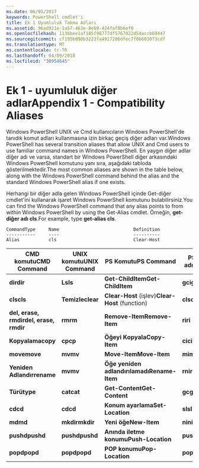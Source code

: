 ```yaml
---
ms.date: 06/05/2017
keywords: PowerShell cmdlet'i
title: Ek 1 Uyumluluk Takma Adları
ms.assetid: 96ad921e-1a57-463e-8e60-424faf8b6ef8
ms.openlocfilehash: 113bbee1af185f98777df5767022d54accb69447
ms.sourcegitcommit: cf195b090b3223fa4917206dfec7f0b603873cdf
ms.translationtype: MT
ms.contentlocale: tr-TR
ms.lasthandoff: 04/09/2018
ms.locfileid: "30954645"
---
```

# <a name="appendix-1---compatibility-aliases"></a><span data-ttu-id="3b7cb-103">Ek 1 - uyumluluk diğer adlar</span><span class="sxs-lookup"><span data-stu-id="3b7cb-103">Appendix 1 - Compatibility Aliases</span></span>

<span data-ttu-id="3b7cb-104">Windows PowerShell UNIX ve Cmd kullanıcıların Windows PowerShell'de tanıdık komut adları kullanmasına izin birkaç geçiş diğer adları var.</span><span class="sxs-lookup"><span data-stu-id="3b7cb-104">Windows PowerShell has several transition aliases that allow UNIX and Cmd users to use familiar command names in Windows PowerShell.</span></span> <span data-ttu-id="3b7cb-105">En yaygın diğer adlar diğer adı ve varsa, standart bir Windows PowerShell diğer arkasındaki Windows PowerShell komutunu yanı sıra, aşağıdaki tabloda gösterilmektedir.</span><span class="sxs-lookup"><span data-stu-id="3b7cb-105">The most common aliases are shown in the table below, along with the Windows PowerShell command behind the alias and the standard Windows PowerShell alias if one exists.</span></span>

<span data-ttu-id="3b7cb-106">Herhangi bir diğer adla gelen Windows PowerShell içinde Get-diğer cmdlet'ini kullanarak işaret Windows PowerShell komutunu bulabilirsiniz.</span><span class="sxs-lookup"><span data-stu-id="3b7cb-106">You can find the Windows PowerShell command that any alias points to from within Windows PowerShell by using the Get-Alias cmdlet.</span></span> <span data-ttu-id="3b7cb-107">Örneğin, **get-diğer adı cls**.</span><span class="sxs-lookup"><span data-stu-id="3b7cb-107">For example, type **get-alias cls**.</span></span>

```
CommandType     Name                            Definition
-----------     ----                            ----------
Alias           cls                             Clear-Host
```

|<span data-ttu-id="3b7cb-108">CMD komutu</span><span class="sxs-lookup"><span data-stu-id="3b7cb-108">CMD Command</span></span>|<span data-ttu-id="3b7cb-109">UNIX komutu</span><span class="sxs-lookup"><span data-stu-id="3b7cb-109">UNIX Command</span></span>|<span data-ttu-id="3b7cb-110">PS Komutu</span><span class="sxs-lookup"><span data-stu-id="3b7cb-110">PS Command</span></span>|<span data-ttu-id="3b7cb-111">PS Diğer adı</span><span class="sxs-lookup"><span data-stu-id="3b7cb-111">PS Alias</span></span>|
|---------------|----------------|--------------|------------|
|<span data-ttu-id="3b7cb-112">**dir**</span><span class="sxs-lookup"><span data-stu-id="3b7cb-112">**dir**</span></span>|<span data-ttu-id="3b7cb-113">**Ls**</span><span class="sxs-lookup"><span data-stu-id="3b7cb-113">**ls**</span></span>|<span data-ttu-id="3b7cb-114">**Get-ChildItem**</span><span class="sxs-lookup"><span data-stu-id="3b7cb-114">**Get-ChildItem**</span></span>|<span data-ttu-id="3b7cb-115">**gci**</span><span class="sxs-lookup"><span data-stu-id="3b7cb-115">**gci**</span></span>|
|<span data-ttu-id="3b7cb-116">**cls**</span><span class="sxs-lookup"><span data-stu-id="3b7cb-116">**cls**</span></span>|<span data-ttu-id="3b7cb-117">**Temizle**</span><span class="sxs-lookup"><span data-stu-id="3b7cb-117">**clear**</span></span>|<span data-ttu-id="3b7cb-118">**Clear-Host** (işlev)</span><span class="sxs-lookup"><span data-stu-id="3b7cb-118">**Clear-Host** (function)</span></span>|<span data-ttu-id="3b7cb-119">**cls**</span><span class="sxs-lookup"><span data-stu-id="3b7cb-119">**cls**</span></span>|
|<span data-ttu-id="3b7cb-120">**del, erase, rmdir**</span><span class="sxs-lookup"><span data-stu-id="3b7cb-120">**del, erase, rmdir**</span></span>|<span data-ttu-id="3b7cb-121">**rm**</span><span class="sxs-lookup"><span data-stu-id="3b7cb-121">**rm**</span></span>|<span data-ttu-id="3b7cb-122">**Remove-Item**</span><span class="sxs-lookup"><span data-stu-id="3b7cb-122">**Remove-Item**</span></span>|<span data-ttu-id="3b7cb-123">**ri**</span><span class="sxs-lookup"><span data-stu-id="3b7cb-123">**ri**</span></span>|
|<span data-ttu-id="3b7cb-124">**Kopyalama**</span><span class="sxs-lookup"><span data-stu-id="3b7cb-124">**copy**</span></span>|<span data-ttu-id="3b7cb-125">**cp**</span><span class="sxs-lookup"><span data-stu-id="3b7cb-125">**cp**</span></span>|<span data-ttu-id="3b7cb-126">**Öğeyi Kopyala**</span><span class="sxs-lookup"><span data-stu-id="3b7cb-126">**Copy-Item**</span></span>|<span data-ttu-id="3b7cb-127">**ci**</span><span class="sxs-lookup"><span data-stu-id="3b7cb-127">**ci**</span></span>|
|<span data-ttu-id="3b7cb-128">**move**</span><span class="sxs-lookup"><span data-stu-id="3b7cb-128">**move**</span></span>|<span data-ttu-id="3b7cb-129">**mv**</span><span class="sxs-lookup"><span data-stu-id="3b7cb-129">**mv**</span></span>|<span data-ttu-id="3b7cb-130">**Move-Item**</span><span class="sxs-lookup"><span data-stu-id="3b7cb-130">**Move-Item**</span></span>|<span data-ttu-id="3b7cb-131">**mi**</span><span class="sxs-lookup"><span data-stu-id="3b7cb-131">**mi**</span></span>|
|<span data-ttu-id="3b7cb-132">**Yeniden Adlandır**</span><span class="sxs-lookup"><span data-stu-id="3b7cb-132">**rename**</span></span>|<span data-ttu-id="3b7cb-133">**mv**</span><span class="sxs-lookup"><span data-stu-id="3b7cb-133">**mv**</span></span>|<span data-ttu-id="3b7cb-134">**Öğe yeniden adlandırılamadı**</span><span class="sxs-lookup"><span data-stu-id="3b7cb-134">**Rename-Item**</span></span>|<span data-ttu-id="3b7cb-135">**rni**</span><span class="sxs-lookup"><span data-stu-id="3b7cb-135">**rni**</span></span>|
|<span data-ttu-id="3b7cb-136">**Türü**</span><span class="sxs-lookup"><span data-stu-id="3b7cb-136">**type**</span></span>|<span data-ttu-id="3b7cb-137">**cat**</span><span class="sxs-lookup"><span data-stu-id="3b7cb-137">**cat**</span></span>|<span data-ttu-id="3b7cb-138">**Get-Content**</span><span class="sxs-lookup"><span data-stu-id="3b7cb-138">**Get-Content**</span></span>|<span data-ttu-id="3b7cb-139">**gc**</span><span class="sxs-lookup"><span data-stu-id="3b7cb-139">**gc**</span></span>|
|<span data-ttu-id="3b7cb-140">**cd**</span><span class="sxs-lookup"><span data-stu-id="3b7cb-140">**cd**</span></span>|<span data-ttu-id="3b7cb-141">**cd**</span><span class="sxs-lookup"><span data-stu-id="3b7cb-141">**cd**</span></span>|<span data-ttu-id="3b7cb-142">**Konum ayarlama**</span><span class="sxs-lookup"><span data-stu-id="3b7cb-142">**Set-Location**</span></span>|<span data-ttu-id="3b7cb-143">**sl**</span><span class="sxs-lookup"><span data-stu-id="3b7cb-143">**sl**</span></span>|
|<span data-ttu-id="3b7cb-144">**md**</span><span class="sxs-lookup"><span data-stu-id="3b7cb-144">**md**</span></span>|<span data-ttu-id="3b7cb-145">**mkdir**</span><span class="sxs-lookup"><span data-stu-id="3b7cb-145">**mkdir**</span></span>|<span data-ttu-id="3b7cb-146">**Yeni öğe**</span><span class="sxs-lookup"><span data-stu-id="3b7cb-146">**New-Item**</span></span>|<span data-ttu-id="3b7cb-147">**ni**</span><span class="sxs-lookup"><span data-stu-id="3b7cb-147">**ni**</span></span>|
|<span data-ttu-id="3b7cb-148">**pushd**</span><span class="sxs-lookup"><span data-stu-id="3b7cb-148">**pushd**</span></span>|<span data-ttu-id="3b7cb-149">**pushd**</span><span class="sxs-lookup"><span data-stu-id="3b7cb-149">**pushd**</span></span>|<span data-ttu-id="3b7cb-150">**Anında iletme konumu**</span><span class="sxs-lookup"><span data-stu-id="3b7cb-150">**Push-Location**</span></span>|<span data-ttu-id="3b7cb-151">**pushd**</span><span class="sxs-lookup"><span data-stu-id="3b7cb-151">**pushd**</span></span>|
|<span data-ttu-id="3b7cb-152">**popd**</span><span class="sxs-lookup"><span data-stu-id="3b7cb-152">**popd**</span></span>|<span data-ttu-id="3b7cb-153">**popd**</span><span class="sxs-lookup"><span data-stu-id="3b7cb-153">**popd**</span></span>|<span data-ttu-id="3b7cb-154">**POP konumu**</span><span class="sxs-lookup"><span data-stu-id="3b7cb-154">**Pop-Location**</span></span>|<span data-ttu-id="3b7cb-155">**popd**</span><span class="sxs-lookup"><span data-stu-id="3b7cb-155">**popd**</span></span>|